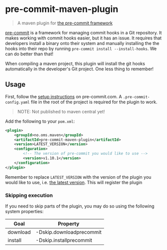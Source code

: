 # pre-commit-maven-plugin

> A maven plugin for [the pre-commit framework][precommit]

[pre-commit][precommit] is a framework for managing commit hooks in a
Git repository. It makes working with commit hooks easier, but it has an
issue. It requires that developers install a binary onto their system
and manually installing the the hooks into their repo by running
`pre-commit install --install-hooks`. We can do better than that!

When compiling a maven project, this plugin will install the git hooks
automatically in the developer's Git project. One less thing to
remember!

## Usage

First, follow the [setup instructions][setup] on pre-commit.com. A
`.pre-commit-config.yaml` file in the root of the project is required
for the plugin to work.

> NOTE: Not published to maven central yet!

Add the following to your `pom.xml`:

```xml
<plugin>
    <groupId>no.oms.maven</groupId>
    <artifactId>pre-commit-maven-plugin</artifactId>
    <version>LATEST_VERSION</version>
    <configuration>
        <!-- The version of pre-commit you would like to use -->
        <version>v1.10.1</version>
    </configuration>
</plugin>
```

Remember to replace `LATEST_VERSION` with the version of the plugin you
would like to use, i.e. [the latest version][releases]. This will
register the plugin

### Skipping execution

If you need to skip parts of the plugin, you may do so using the
following system properties:

|Goal    |Property                  |
|--------|--------------------------|
|download| -Dskip.downloadprecommit |
|install | -Dskip.installprecommit  |

[precommit]: https://pre-commit.com
[setup]: https://pre-commit.com/#plugins
[releases]: https://github.com/oslomarketsolutions.com/pre-commit-maven-plugin/releases
